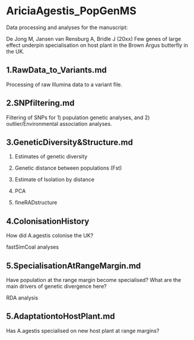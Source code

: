 # AriciaAgestis_PopGenMS

Data processing and analyses for the manuscript: 

De Jong M, Jansen van Rensburg A, Bridle J (20xx) Few genes of large effect underpin specialisation on host plant in the Brown Argus butterfly in the UK. 


## 1.RawData_to_Variants.md

Processing of raw Illumina data to a variant file. 

## 2.SNPfiltering.md

Filtering of SNPs for 1) population genetic analyses, and 2) outlier/Environmental association analyses. 

## 3.GeneticDiversity&Structure.md

1) Estimates of genetic diversity

2) Genetic distance between populations (Fst)

3) Estimate of Isolation by distance

4) PCA

5) fineRADstructure

## 4.ColonisationHistory

How did A.agestis colonise the UK? 

fastSimCoal analyses


## 5.SpecialisationAtRangeMargin.md

Have population at the range margin become specialised? What are the main drivers of genetic divergence here? 

RDA analysis


## 5.AdaptationtoHostPlant.md

Has A.agestis specialised on new host plant at range margins? 




